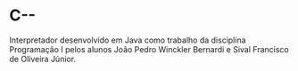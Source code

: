 # C--

Interpretador desenvolvido em Java como trabalho da disciplina Programação I pelos alunos João Pedro Winckler Bernardi e Sival Francisco de Oliveira Júnior.

